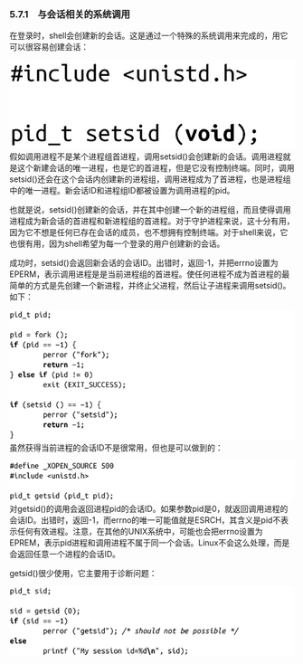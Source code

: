 ### 5.7.1　与会话相关的系统调用

在登录时，shell会创建新的会话。这是通过一个特殊的系统调用来完成的，用它可以很容易创建会话：



![242.png](../images/242.png)
假如调用进程不是某个进程组首进程，调用setsid()会创建新的会话。调用进程就是这个新建会话的唯一进程，也是它的首进程，但是它没有控制终端。同时，调用setsid()还会在这个会话内创建新的进程组，调用进程成为了首进程，也是进程组中的唯一进程。新会话ID和进程组ID都被设置为调用进程的pid。

也就是说，setsid()创建新的会话，并在其中创建一个新的进程组，而且使得调用进程成为新会话的首进程和新进程组的首进程。对于守护进程来说，这十分有用，因为它不想是任何已存在会话的成员，也不想拥有控制终端。对于shell来说，它也很有用，因为shell希望为每一个登录的用户创建新的会话。

成功时，setsid()会返回新会话的会话ID。出错时，返回-1，并把errno设置为EPERM，表示调用进程是是当前进程组的首进程。使任何进程不成为首进程的最简单的方式是先创建一个新进程，并终止父进程，然后让子进程来调用setsid()。如下：



![243.png](../images/243.png)
虽然获得当前进程的会话ID不是很常用，但也是可以做到的：



![244.png](../images/244.png)
对getsid()的调用会返回进程pid的会话ID。如果参数pid是0，就返回调用进程的会话ID。出错时，返回-1，而errno的唯一可能值就是ESRCH，其含义是pid不表示任何有效进程。注意，在其他的UNIX系统中，可能也会把errno设置为EPREM，表示pid进程和调用进程不属于同一个会话。Linux不会这么处理，而是会返回任意一个进程的会话ID。

getsid()很少使用，它主要用于诊断问题：



![245.png](../images/245.png)

